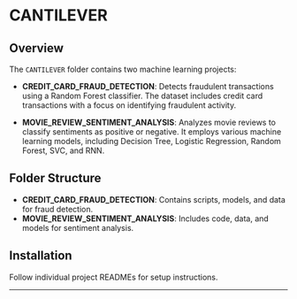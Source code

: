 # CANTILEVER

## Overview
The `CANTILEVER` folder contains two machine learning projects:

- **CREDIT_CARD_FRAUD_DETECTION**: Detects fraudulent transactions using a Random Forest classifier. The dataset includes credit card transactions with a focus on identifying fraudulent activity.

- **MOVIE_REVIEW_SENTIMENT_ANALYSIS**: Analyzes movie reviews to classify sentiments as positive or negative. It employs various machine learning models, including Decision Tree, Logistic Regression, Random Forest, SVC, and RNN.

## Folder Structure
- **CREDIT_CARD_FRAUD_DETECTION**: Contains scripts, models, and data for fraud detection.
- **MOVIE_REVIEW_SENTIMENT_ANALYSIS**: Includes code, data, and models for sentiment analysis.

## Installation
Follow individual project READMEs for setup instructions.

---

